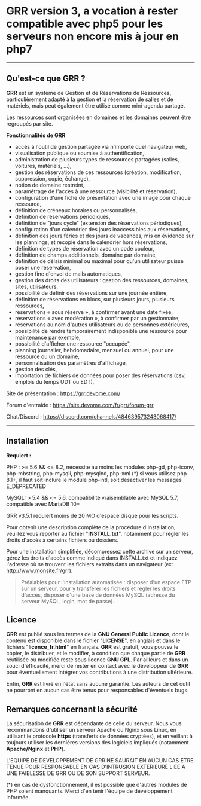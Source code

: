 GRR
version 3, a vocation à rester compatible avec php5 pour les serveurs non encore mis à jour en php7
===================

-------------------
Qu'est-ce que GRR ?
-------------------

**GRR** est un système de Gestion et de Réservations de Ressources, particulièrement adapté à la gestion et la 
réservation de salles et de matériels, mais peut également être utilisé comme mini-agenda partagé.

Les ressources sont organisées en domaines et les domaines peuvent être regroupés par site.

**Fonctionnalités de GRR**

* accès à l'outil de gestion partagée via n'importe quel navigateur web,
* visualisation publique ou soumise à authentification,
* administration de plusieurs types de ressources partagées (salles, voitures, matériels, ...),
* gestion des réservations de ces ressources (création, modification, suppression, copie, échange),
* notion de domaine restreint,
* paramétrage de l'accès à une ressource (visibilité et réservation),
* configuration d'une fiche de présentation avec une image pour chaque ressource,
* définition de créneaux horaires ou personnalisés,
* définition de réservations périodiques,
* définition de "jours cycle" (extension des réservations périodiques),
* configuration d'un calendrier des jours inaccessibles aux réservations,
* définition des jours fériés et des jours de vacances, mis en évidence sur les plannings, et recopie dans le calendrier hors réservations,
* définition de types de réservation avec un code couleur,
* définition de champs additionnels, domaine par domaine,
* définition de délais minimal ou maximal pour qu'un utilisateur puisse poser une réservation,
* gestion fine d'envoi de mails automatiques,
* gestion des droits des utilisateurs : gestion des ressources, domaines, sites, utilisateurs,
* possibilité de définir des réservations sur une journée entière,
* définition de réservations en blocs, sur plusieurs jours, plusieurs ressources,
* réservations « sous réserve », à confirmer avant une date fixée,
* réservations « avec modération », à confirmer par un gestionnaire,
* réservations au nom d'autres utilisateurs ou de personnes extérieures,
* possibilité de rendre temporairement indisponible une ressource pour maintenance par exemple,
* possibilité d'afficher une ressource "occupée",
* planning journalier, hebdomadaire, mensuel ou annuel, pour une ressource ou un domaine,
* personnalisation des paramètres d'affichage,
* gestion des clés,
* importation de fichiers de données pour poser des réservations (csv, emplois du temps UDT ou EDT),


Site de présentation : https://grr.devome.com/

Forum d'entraide : https://site.devome.com/fr/grr/forum-grr

Chat/Discord : https://discord.com/channels/484639573243068417/

-------------
Installation
-------------

**Requiert :**

PHP : >= 5.6 && <= 8.2, nécessite au moins les modules php-gd, php-iconv, php-mbstring, php-mysqli, php-mysqlnd, php-xml (*)
si vous utilisez php 8.1+, il faut soit inclure le module php-intl, soit désactiver les messages E_DEPRECATED

MySQL: > 5.4 && <= 5.6, compatibilité vraisemblable avec MySQL 5.7, compatible avec MariaDB 10+

GRR v3.5.1 requiert moins de 20 MO d'espace disque pour les scripts.

Pour obtenir une description complète de la procédure d'installation, veuillez vous reporter au fichier "**INSTALL.txt**", notamment pour régler les droits d'accès à certains fichiers ou dossiers.

Pour une installation simplifiée, décompressez cette archive sur un serveur, gérez les droits d'accès comme indiqué dans INSTALL.txt et indiquez l'adresse où se trouvent les fichiers extraits dans un navigateur (ex: http://www.monsite.fr/grr).

>Préalables pour l'installation automatisée :
>disposer d'un espace FTP sur un serveur, pour y transférer les fichiers et régler les droits d'accès,
>disposer d'une base de données MySQL (adresse du serveur MySQL, login, mot de passe).

Licence
-------------
**GRR** est publié sous les termes de la **GNU General Public Licence**, dont le contenu est disponible dans le fichier "**LICENSE**", en anglais et dans le fichiers "**licence_fr.html**" en français. **GRR** est gratuit, vous pouvez le copier, le distribuer, et le modifier, à condition que chaque partie de **GRR** réutilisée ou modifiée reste sous licence **GNU GPL**. Par ailleurs et dans un souci d'efficacité, merci de rester en contact avec le développeur de **GRR** pour éventuellement intégrer vos contributions à une distribution ultérieure.

Enfin, **GRR** est livré en l'état sans aucune garantie. Les auteurs de cet outil ne pourront en aucun cas être tenus pour responsables d'éventuels bugs.


Remarques concernant la sécurité
-------------------

La sécurisation de **GRR** est dépendante de celle du serveur. Nous vous recommandons d'utiliser un serveur Apache ou Nginx sous Linux, en utilisant le protocole **https** (transferts de données cryptées), et en veillant à toujours utiliser les dernières versions des logiciels impliqués (notamment **Apache/Nginx** et **PHP**).

L'EQUIPE DE DEVELOPPEMENT DE GRR NE SAURAIT EN AUCUN CAS ETRE TENUE POUR RESPONSABLE EN CAS D'INTRUSION EXTERIEURE LIEE A UNE FAIBLESSE DE GRR OU DE SON SUPPORT SERVEUR.

(*) en cas de dysfonctionnement, il est possible que d'autres modules de PHP soient manquants. Merci d'en tenir l'équipe de développement informée.
